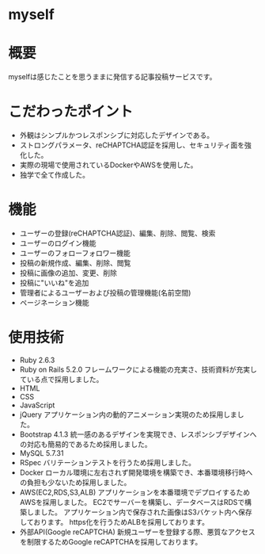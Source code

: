# myself

# 概要
myselfは感じたことを思うままに発信する記事投稿サービスです。

# こだわったポイント
  * 外観はシンプルかつレスポンシブに対応したデザインである。
  * ストロングパラメータ、reCHAPTCHA認証を採用し、セキュリティ面を強化した。
  * 実際の現場で使用されているDockerやAWSを使用した。
  * 独学で全て作成した。

# 機能
* ユーザーの登録(reCHAPTCHA認証)、編集、削除、閲覧、検索
* ユーザーのログイン機能
* ユーザーのフォローフォロワー機能
* 投稿の新規作成、編集、削除、閲覧
* 投稿に画像の追加、変更、削除
* 投稿に"いいね"を追加
* 管理者によるユーザーおよび投稿の管理機能(名前空間)
* ページネーション機能

# 使用技術
* Ruby 2.6.3
* Ruby on Rails 5.2.0
  フレームワークによる機能の充実さ、技術資料が充実している点で採用しました。
* HTML
* CSS
* JavaScript
* jQuery
  アプリケーション内の動的アニメーション実現のため採用しました。
* Bootstrap 4.1.3
  統一感のあるデザインを実現でき、レスポンシブデザインへの対応も簡易的であるため採用しました。
* MySQL 5.7.31
* RSpec
  バリテーションテストを行うため採用しました。
* Docker
  ローカル環境に左右されず開発環境を構築でき、本番環境移行時への負担も少ないため採用しました。
* AWS(EC2,RDS,S3,ALB)
  アプリケーションを本番環境でデプロイするためAWSを採用しました。
  EC2でサーバーを構築し、データベースはRDSで構築しました。
  アプリケーション内で保存された画像はS3バケット内へ保存しております。
  https化を行うためALBを採用しております。
* 外部API(Google reCAPTCHA)
  新規ユーザーを登録する際、悪質なアクセスを制限するためGoogle reCAPTCHAを採用しております。
